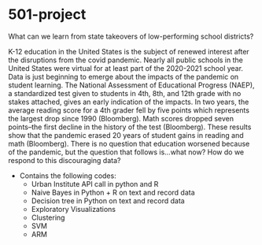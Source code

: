 # 501-project

What can we learn from state takeovers of low-performing school districts?

K-12 education in the United States is the subject of renewed interest after the disruptions from the covid pandemic. Nearly all public schools in the United States were virtual for at least part of the 2020-2021 school year. Data is just beginning to emerge about the impacts of the pandemic on student learning. The National Assessment of Educational Progress (NAEP), a standardized test given to students in 4th, 8th, and 12th grade with no stakes attached, gives an early indication of the impacts. In two years, the average reading score for a 4th grader fell by five points which represents the largest drop since 1990 (Bloomberg). Math scores dropped seven points–the first decline in the history of the test (Bloomberg). These results show that the pandemic erased 20 years of student gains in reading and math (Bloomberg). There is no question that education worsened because of the pandemic, but the question that follows is…what now? How do we respond to this discouraging data?

* Contains the following codes:
    * Urban Institute API call in python and R
    * Naive Bayes in Python + R on text and record data
    * Decision tree in Python on text and record data
    * Exploratory Visualizations
    * Clustering
    * SVM
    * ARM
    
